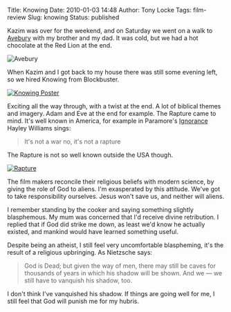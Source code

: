 Title: Knowing
Date: 2010-01-03 14:48
Author: Tony Locke
Tags: film-review
Slug: knowing
Status: published

Kazim was over for the weekend, and on Saturday we went on a walk to [Avebury](http://www.openstreetmap.org/?lat=51.42823&lon=-1.85406&zoom=16&layers=B000FTF) with my brother and my dad. It was cold, but we had a hot chocolate at the Red Lion at the end.  

![Avebury]({static}/images/2010/2010-01-02_15_37_06.jpg)  

When Kazim and I got back to my house there was still some evening left, so we hired Knowing from Blockbuster.  

[![Knowing Poster](http://upload.wikimedia.org/wikipedia/en/thumb/0/08/Knowingposter08.jpg/200px-Knowingposter08.jpg)](http://upload.wikimedia.org/wikipedia/en/thumb/0/08/Knowingposter08.jpg/200px-Knowingposter08.jpg)  

Exciting all the way through, with a twist at the end. A lot of biblical themes and imagery. Adam and Eve at the end for example. The Rapture came to mind. It's well known in America, for example in Paramore's [Ignorance](http://en.wikipedia.org/wiki/Ignorance_%28song%29) Hayley Williams sings:  

> It's not a war no, it's not a rapture

The Rapture is not so well known outside the USA though.  

[![Rapture](http://upload.wikimedia.org/wikipedia/en/thumb/4/42/1992_Rapture.jpg/180px-1992_Rapture.jpg)](http://upload.wikimedia.org/wikipedia/en/thumb/4/42/1992_Rapture.jpg/180px-1992_Rapture.jpg)  

The film makers reconcile their religious beliefs with modern science, by giving the role of God to aliens. I'm exasperated by this attitude. We've got to take responsibility ourselves. Jesus won't save us, and neither will aliens.  
  
I remember standing by the cooker and saying something slightly blasphemous. My mum was concerned that I'd receive divine retribution. I replied that if God did strike me down, as least we'd know he actually existed, and mankind would have learned something useful.  
  
Despite being an atheist, I still feel very uncomfortable blaspheming, it's the result of a religious upbringing. As Nietzsche says:  

> God is Dead; but given the way of men, there may still be caves for thousands of years in which his shadow will be shown. And we — we still have to vanquish his shadow, too.

I don't think I've vanquished his shadow. If things are going well for me, I still feel that God will punish me for my hubris.
